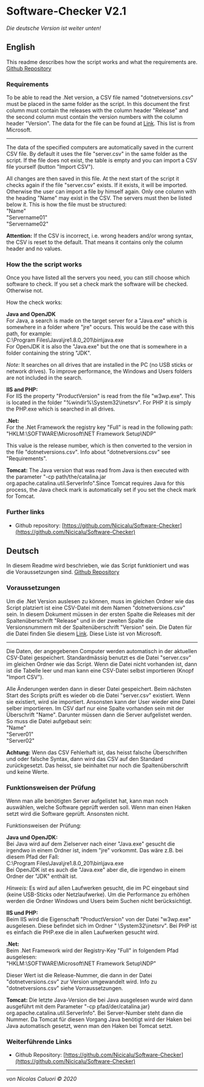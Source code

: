 # Software-Checker V2.1
*Die deutsche Version ist weiter unten!*

## English


This readme describes how the script works and what the requirements are.
[Github Repository](https://github.com/Nicicalu/Datenbank-Script-M122)

### Requirements

To be able to read the .Net version, a CSV file named "dotnetversions.csv" must be placed in the same folder as the script. In this document the first column must contain the releases with the column header "Release" and the second column must contain the version numbers with the column header "Version". The data for the file can be found at [Link](https://docs.microsoft.com/en-us/dotnet/framework/migration-guide/how-to-determine-which-versions-are-installed#find-newer-net-framework-versions-45-and-later). This list is from Microsoft.
***

The data of the specified computers are automatically saved in the current CSV file. By default it uses the file "server.csv" in the same folder as the script. If the file does not exist, the table is empty and you can import a CSV file yourself (button "Import CSV").

All changes are then saved in this file. At the next start of the script it checks again if the file "server.csv" exists. If it exists, it will be imported. Otherwise the user can import a file by himself again. Only one column with the heading "Name" may exist in the CSV. The servers must then be listed below it. This is how the file must be structured:  
"Name"  
"Servername01"  
"Servername02"

**Attention:** If the CSV is incorrect, i.e. wrong headers and/or wrong syntax, the CSV is reset to the default. That means it contains only the column header and no values.

### How the the script works

Once you have listed all the servers you need, you can still choose which software to check. If you set a check mark the software will be checked. Otherwise not.

How the check works:

**Java and OpenJDK**  
For Java, a search is made on the target server for a "Java.exe" which is somewhere in a folder where "jre" occurs. This would be the case with this path, for example:  
C:\Program Files\Java\jre1.8.0_201\bin\java.exe  
For OpenJDK it is also the "Java.exe" but the one that is somewhere in a folder containing the string "JDK".

_*Note:*_ It searches on all drives that are installed in the PC (no USB sticks or network drives). To improve performance, the Windows and Users folders are not included in the search.

**IIS and PHP:**  
For IIS the property "ProductVersion" is read from the file "w3wp.exe". This is located in the folder "%windir%\System32\inetsrv\". For PHP it is simply the PHP.exe which is searched in all drives.

**.Net:**  
For the .Net Framework the registry key "Full" is read in the following path:  
"HKLM:\SOFTWARE\Microsoft\NET Framework Setup\NDP"

This value is the release number, which is then converted to the version in the file "dotnetversions.csv". Info about "dotnetversions.csv" see "Requirements".

**Tomcat:**
The Java version that was read from Java is then executed with the parameter "-cp path/the/catalina.jar org.apache.catalina.util.ServerInfo".Since Tomcat requires Java for this process, the Java check mark is automatically set if you set the check mark for Tomcat.

### Further links
 - Github repository: [https://github.com/Nicicalu/Software-Checker](https://github.com/Nicicalu/Software-Checker)

 
## Deutsch
 In diesem Readme wird beschrieben, wie das Script funktioniert und was die Voraussetzungen sind.
[Github Repository](https://github.com/Nicicalu/Datenbank-Script-M122)

### Voraussetzungen

Um die .Net Version auslesen zu können, muss im gleichen Ordner wie das Script platziert ist eine CSV-Datei mit dem Namen "dotnetversions.csv" sein. In diesem Dokument müssen in der ersten Spalte die Releases mit der Spaltenüberschrift "Release" und in der zweiten Spalte die Versionsnummern mit der Spaltenüberschrift "Version" sein. Die Daten für die Datei finden Sie diesem [Link](https://docs.microsoft.com/en-us/dotnet/framework/migration-guide/how-to-determine-which-versions-are-installed#find-newer-net-framework-versions-45-and-later). Diese Liste ist von Microsoft.
***

Die Daten, der angegebenen Computer werden automatisch in der aktuellen CSV-Datei gespeichert. Standardmässig benutzt es die Datei "server.csv" im gleichen Ordner wie das Script. Wenn die Datei nicht vorhanden ist, dann ist die Tabelle leer und man kann eine CSV-Datei selbst importieren (Knopf "Import CSV").

Alle Änderungen werden dann in dieser Datei gespeichert. Beim nächsten Start des Scripts prüft es wieder ob die Datei "server.csv" existiert. Wenn sie existiert, wird sie importiert. Ansonsten kann der User wieder eine Datei selber importieren. Im CSV darf nur eine Spalte vorhanden sein mit der Überschrift "Name". Darunter müssen dann die Server aufgelistet werden. So muss die Datei aufgebaut sein:  
"Name"  
"Server01"  
"Server02"

**Achtung:** Wenn das CSV Fehlerhaft ist, das heisst falsche Überschriften und oder falsche Syntax, dann wird das CSV auf den Standard zurückgesetzt. Das heisst, sie beinhaltet nur noch die Spaltenüberschrift und keine Werte.

### Funktionsweisen der Prüfung

Wenn man alle benötigten Server aufgelistet hat, kann man noch auswählen, welche Software geprüft werden soll. Wenn man einen Haken setzt wird die Software geprüft. Ansonsten nicht.

Funktionsweisen der Prüfung:

**Java und OpenJDK:**  
Bei Java wird auf dem Zielserver nach einer "Java.exe" gesucht die irgendwo in einem Ordner ist, indem "jre" vorkommt. Das wäre z.B. bei diesem Pfad der Fall:  
C:\Program Files\Java\jre1.8.0_201\bin\java.exe  
Bei OpenJDK ist es auch die "Java.exe" aber die, die irgendwo in einem Ordner der "JDK" enthält ist.

_*Hinweis:*_ Es wird auf allen Laufwerken gesucht, die im PC eingebaut sind (keine USB-Sticks oder Netzlaufwerke). Um die Performance zu erhöhen werden die Ordner Windows und Users beim Suchen nicht berücksichtigt.

**IIS und PHP:**  
Beim IIS wird die Eigenschaft "ProductVersion" von der Datei "w3wp.exe" ausgelesen. Diese befindet sich im Ordner "<Windows-Directory> \System32\inetsrv\". Bei PHP ist es einfach die PHP.exe die in allen Laufwerken gesucht wird.

**.Net:**  
Beim .Net Framework wird der Registry-Key "Full" in folgendem Pfad ausgelesen:  
"HKLM:\SOFTWARE\Microsoft\NET Framework Setup\NDP"

Dieser Wert ist die Release-Nummer, die dann in der Datei "dotnetversions.csv" zur Version umgewandelt wird. Info zu "dotnetversions.csv" siehe Vorraussetzungen.

**Tomcat:**
Die letzte Java-Version die bei Java ausgelesen wurde wird dann ausgeführt mit dem Parameter "-cp pfad/der/catalina.jar} org.apache.catalina.util.ServerInfo". Bei Server-Number steht dann die Nummer. Da Tomcat für diesen Vorgang Java benötigt wird der Haken bei Java automatisch gesetzt, wenn man den Haken bei Tomcat setzt.

### Weiterführende Links
 - Github Repository: [https://github.com/Nicicalu/Software-Checker](https://github.com/Nicicalu/Software-Checker)
***
*von Nicolas Caluori © 2020*
